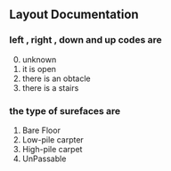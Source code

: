 ## Layout Documentation

### left , right , down and up codes are

0. unknown
1. it is open
2. there is an obtacle
3. there is a stairs

### the type of surefaces are

1. Bare Floor
2. Low-pile carpter
3. High-pile carpet
4. UnPassable